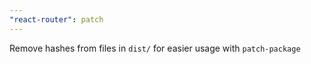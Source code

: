 ```yaml
---
"react-router": patch
---
```


Remove hashes from files in `dist/` for easier usage with `patch-package`
